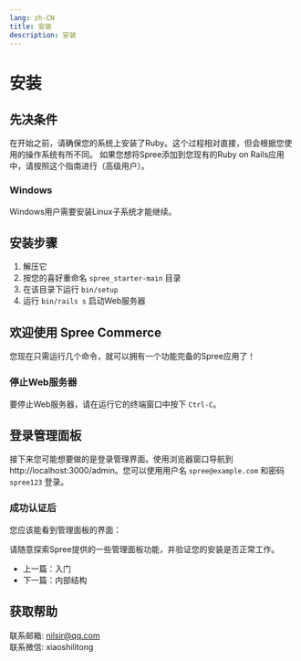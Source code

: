 ```yaml
---
lang: zh-CN
title: 安装
description: 安装
---
```

# 安装

## 先决条件
在开始之前，请确保您的系统上安装了Ruby。这个过程相对直接，但会根据您使用的操作系统有所不同。
如果您想将Spree添加到您现有的Ruby on Rails应用中，请按照这个指南进行（高级用户）。

### Windows
Windows用户需要安装Linux子系统才能继续。

## 安装步骤
1. 解压它
2. 按您的喜好重命名 `spree_starter-main` 目录
3. 在该目录下运行 `bin/setup`
4. 运行 `bin/rails s` 启动Web服务器

## 欢迎使用 Spree Commerce
您现在只需运行几个命令，就可以拥有一个功能完备的Spree应用了！

### 停止Web服务器
要停止Web服务器，请在运行它的终端窗口中按下 `Ctrl-C`。

## 登录管理面板
接下来您可能想要做的是登录管理界面。使用浏览器窗口导航到 http://localhost:3000/admin。您可以使用用户名 `spree@example.com` 和密码 `spree123` 登录。

### 成功认证后
您应该能看到管理面板的界面：

请随意探索Spree提供的一些管理面板功能，并验证您的安装是否正常工作。

- 上一篇：入门
- 下一篇：内部结构

## 获取帮助

联系邮箱: nilsir@qq.com<br>
联系微信: xiaoshilitong
